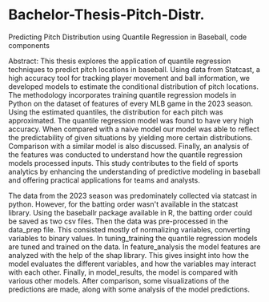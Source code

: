 # Bachelor-Thesis-Pitch-Distr.
Predicting Pitch Distribution using Quantile Regression in Baseball, code components

Abstract: 
This thesis explores the application of quantile regression techniques to predict pitch locations in baseball. Using data from Statcast, a high accuracy tool for tracking player movement and ball information, we developed models to estimate the conditional distribution of pitch locations. The methodology incorporates training quantile regression models in Python on the dataset of features of every MLB game in the 2023 season. Using the estimated quantiles, the distribution for each pitch was approximated. The quantile regression model was found to have very high accuracy. When compared with a naive model our model was able to reflect the predictability of given situations by yielding more certain distributions. Comparison with a similar model is also discussed. Finally, an analysis of the features was conducted to understand how the quantile regression models processed inputs. This study contributes to the field of sports analytics by enhancing the understanding of predictive modeling in baseball and offering practical applications for teams and analysts.



The data from the 2023 season was predominately collected via statcast in python. However, for the batting order wasn't available in the statcast library. Using the baseballr package available in R, the batting order could be saved as two csv files. 
Then the data was pre-processed in the data_prep file. This consisted mostly of normalizing variables, converting variables to binary values. 
In tuning_training the quantile regression models are tuned and trained on the data.
In feature_analysis the model features are analyzed with the help of the shap library. This gives insight into how the model evaluates the different variables, and how the variables may interact with each other.
Finally, in model_results, the model is compared with various other models. After comparison, some visualizations of the predictions are made, along with some analysis of the model predictions. 